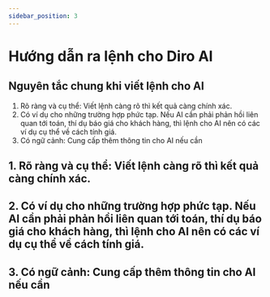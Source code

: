 ```yaml
---
sidebar_position: 3
---
```


# Hướng dẫn ra lệnh cho Diro AI

## Nguyên tắc chung khi viết lệnh cho AI
1. Rõ ràng và cụ thể: Viết lệnh càng rõ thì kết quả càng chính xác.
2. Có ví dụ cho những trường hợp phức tạp. Nếu AI cần phải phản hồi liên quan tới toán, thí dụ báo giá cho khách hàng, thì lệnh cho AI nên có các ví dụ cụ thể về cách tính giá.
3. Có ngữ cảnh: Cung cấp thêm thông tin cho AI nếu cần

## 1. Rõ ràng và cụ thể: Viết lệnh càng rõ thì kết quả càng chính xác.
## 2. Có ví dụ cho những trường hợp phức tạp. Nếu AI cần phải phản hồi liên quan tới toán, thí dụ báo giá cho khách hàng, thì lệnh cho AI nên có các ví dụ cụ thể về cách tính giá.
## 3. Có ngữ cảnh: Cung cấp thêm thông tin cho AI nếu cần
